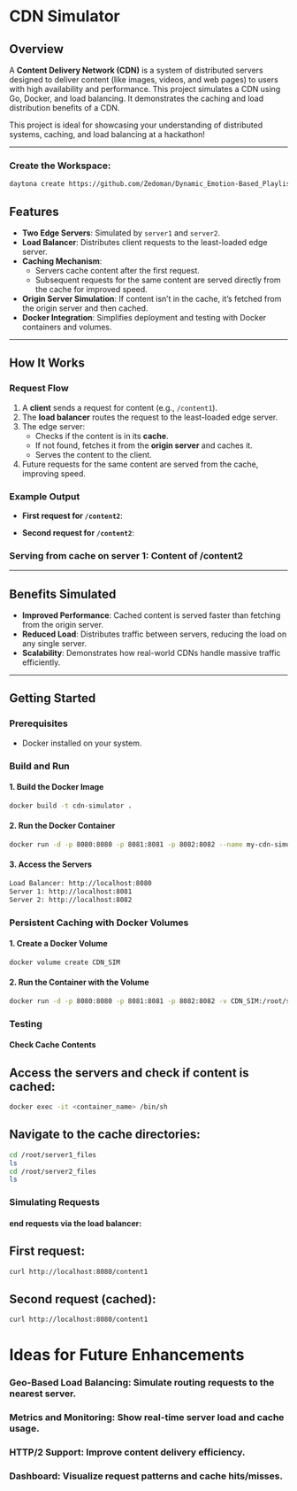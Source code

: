 # CDN Simulator

## Overview
A **Content Delivery Network (CDN)** is a system of distributed servers designed to deliver content (like images, videos, and web pages) to users with high availability and performance. This project simulates a CDN using Go, Docker, and load balancing. It demonstrates the caching and load distribution benefits of a CDN.

This project is ideal for showcasing your understanding of distributed systems, caching, and load balancing at a hackathon!

---

### Create the Workspace:
```bash
daytona create https://github.com/Zedoman/Dynamic_Emotion-Based_Playlist_Generator
```
## Features
- **Two Edge Servers**: Simulated by `server1` and `server2`.
- **Load Balancer**: Distributes client requests to the least-loaded edge server.
- **Caching Mechanism**:
  - Servers cache content after the first request.
  - Subsequent requests for the same content are served directly from the cache for improved speed.
- **Origin Server Simulation**: If content isn’t in the cache, it’s fetched from the origin server and then cached.
- **Docker Integration**: Simplifies deployment and testing with Docker containers and volumes.

---

## How It Works

### Request Flow
1. A **client** sends a request for content (e.g., `/content1`).
2. The **load balancer** routes the request to the least-loaded edge server.
3. The edge server:
   - Checks if the content is in its **cache**.
   - If not found, fetches it from the **origin server** and caches it.
   - Serves the content to the client.
4. Future requests for the same content are served from the cache, improving speed.

### Example Output
- **First request for `/content2`**:

- **Second request for `/content2`**:


### Serving from cache on server 1: Content of /content2

---

## Benefits Simulated

- **Improved Performance**: Cached content is served faster than fetching from the origin server.
- **Reduced Load**: Distributes traffic between servers, reducing the load on any single server.
- **Scalability**: Demonstrates how real-world CDNs handle massive traffic efficiently.

---

## Getting Started

### Prerequisites
- Docker installed on your system.

### Build and Run

#### 1. Build the Docker Image
```bash
docker build -t cdn-simulator .
```

#### 2. Run the Docker Container
```bash
docker run -d -p 8080:8080 -p 8081:8081 -p 8082:8082 --name my-cdn-simulator cdn-simulator
```

#### 3. Access the Servers
```bash
Load Balancer: http://localhost:8080
Server 1: http://localhost:8081
Server 2: http://localhost:8082
```

### Persistent Caching with Docker Volumes

#### 1. Create a Docker Volume
```bash
docker volume create CDN_SIM
```

#### 2. Run the Container with the Volume
```bash
docker run -d -p 8080:8080 -p 8081:8081 -p 8082:8082 -v CDN_SIM:/root/server1_files --name my-cdn-simulator cdn-simulator
```


### Testing
#### Check Cache Contents
## Access the servers and check if content is cached:
 ```bash
 docker exec -it <container_name> /bin/sh
```

## Navigate to the cache directories:
```bash
cd /root/server1_files
ls
cd /root/server2_files
ls
```

### Simulating Requests
#### end requests via the load balancer:

## First request:
```bash
curl http://localhost:8080/content1
```
## Second request (cached):
```bash
curl http://localhost:8080/content1
```


# Ideas for Future Enhancements
### Geo-Based Load Balancing: Simulate routing requests to the nearest server.
### Metrics and Monitoring: Show real-time server load and cache usage.
### HTTP/2 Support: Improve content delivery efficiency.
### Dashboard: Visualize request patterns and cache hits/misses.
